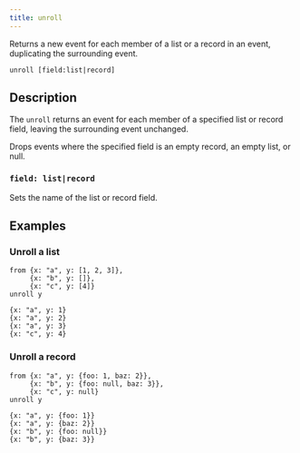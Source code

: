 ```yaml
---
title: unroll
---
```


Returns a new event for each member of a list or a record in an event,
duplicating the surrounding event.

```tql
unroll [field:list|record]
```

## Description

The `unroll` returns an event for each member of a specified list or record
field, leaving the surrounding event unchanged.

Drops events where the specified field is an empty record, an empty list, or
null.

### `field: list|record`

Sets the name of the list or record field.

## Examples

### Unroll a list

```tql
from {x: "a", y: [1, 2, 3]},
     {x: "b", y: []},
     {x: "c", y: [4]}
unroll y
```

```tql
{x: "a", y: 1}
{x: "a", y: 2}
{x: "a", y: 3}
{x: "c", y: 4}
```

### Unroll a record

```tql
from {x: "a", y: {foo: 1, baz: 2}},
     {x: "b", y: {foo: null, baz: 3}},
     {x: "c", y: null}
unroll y
```

```tql
{x: "a", y: {foo: 1}}
{x: "a", y: {baz: 2}}
{x: "b", y: {foo: null}}
{x: "b", y: {baz: 3}}
```
